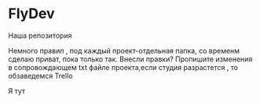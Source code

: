 # FlyDev

Наша репозитория

Немного правил , под каждый проект-отдельная папка, со временм сделаю приват, пока только так.
Внесли правки? Пропишите изменения в сопровождающем txt файле проекта,если студия разрастется , то обзаведемся Trello 

Я тут


